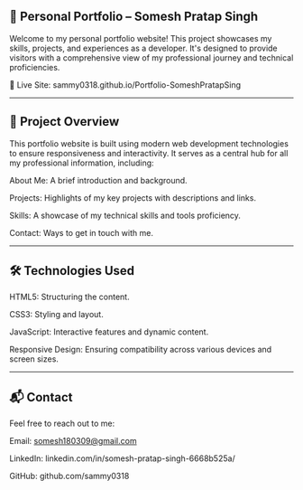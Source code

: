 ## 💼 Personal Portfolio – Somesh Pratap Singh

Welcome to my personal portfolio website! This project showcases my skills, projects, and experiences as a developer. It's designed to provide visitors with a comprehensive view of my professional journey and technical proficiencies.

🔗 Live Site: sammy0318.github.io/Portfolio-SomeshPratapSing

---

## 📁 Project Overview

This portfolio website is built using modern web development technologies to ensure responsiveness and interactivity. It serves as a central hub for all my professional information, including:

About Me: A brief introduction and background.

Projects: Highlights of my key projects with descriptions and links.

Skills: A showcase of my technical skills and tools proficiency.

Contact: Ways to get in touch with me.

---

## 🛠️ Technologies Used

HTML5: Structuring the content.

CSS3: Styling and layout.

JavaScript: Interactive features and dynamic content.

Responsive Design: Ensuring compatibility across various devices and screen sizes.

---

## 📬 Contact

Feel free to reach out to me:

Email: somesh180309@gmail.com

LinkedIn: linkedin.com/in/somesh-pratap-singh-6668b525a/

GitHub: github.com/sammy0318
